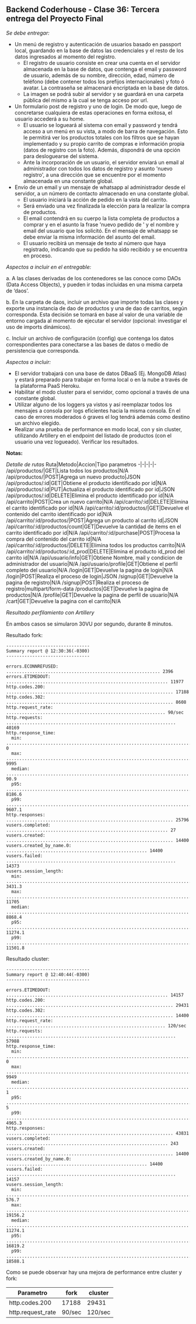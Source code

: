 
## **Backend Coderhouse - Clase 36: Tercera entrega del Proyecto Final**
 
*Se debe entregar:* 

 - Un menú de registro y autenticación de usuarios basado en passport local, guardando en la base de datos las credenciales y el resto de los datos ingresados al momento del registro.
	 -	El registro de usuario consiste en crear una cuenta en el servidor almacenada en la base de datos, que contenga el email y password de usuario, además de su nombre, dirección, edad, número de teléfono (debe contener todos los prefijos internacionales) y foto ó avatar. La contraseña se almacenará encriptada en la base de datos.
	 -	La imagen se podrá subir al servidor y se guardará en una carpeta pública del mismo a la cual se tenga acceso por url.
 - Un formulario post de registro y uno de login. De modo que, luego de concretarse cualquiera de estas operaciones en forma exitosa, el usuario accederá a su home.
	 - El usuario se logueará al sistema con email y password y tendrá acceso a un menú en su vista, a modo de barra de navegación. Esto le permitirá ver los productos totales con los filtros que se hayan implementado y su propio carrito de compras e información propia (datos de registro con la foto). Además, dispondrá de una opción para desloguearse del sistema.
	 - Ante la incorporación de un usuario, el servidor enviará un email al administrador con todos los datos de registro y asunto 'nuevo registro', a una dirección que se encuentre por el momento almacenada en una constante global.
 - Envío de un email y un mensaje de whatsapp al administrador desde el servidor, a un número de contacto almacenado en una constante global.
	 - El usuario iniciará la acción de pedido en la vista del carrito.
	 - Será enviado una vez finalizada la elección para la realizar la compra de productos.
	 - El email contendrá en su cuerpo la lista completa de productos a comprar y en el asunto la frase 'nuevo pedido de ' y el nombre y email del usuario que los solicitó. En el mensaje de whatsapp se debe enviar la misma información del asunto del email.
	 - El usuario recibirá un mensaje de texto al número que haya registrado, indicando que su pedido ha sido recibido y se encuentra en proceso.

  

*Aspectos a incluir en el entregable:*

a. A las clases derivadas de los contenedores se las conoce como DAOs (Data Access Objects), y pueden ir todas incluidas en una misma carpeta de ‘daos’.

b. En la carpeta de daos, incluir un archivo que importe todas las clases y exporte una instancia de dao de productos y una de dao de carritos, según corresponda. Esta decisión se tomará en base al valor de una variable de entorno cargada al momento de ejecutar el servidor (opcional: investigar el uso de imports dinámicos).

c. Incluir un archivo de configuración (config) que contenga los datos correspondientes para conectarse a las bases de datos o medio de persistencia que corresponda.

*Aspectos a incluir:* 

 - El servidor trabajará con una base de datos DBaaS (Ej. MongoDB Atlas) y estará preparado para trabajar en forma local o en la nube a través de la plataforma PaaS Heroku.
 - Habilitar el modo cluster para el servidor, como opcional a través de una constante global.
 - Utilizar alguno de los loggers ya vistos y así reemplazar todos los mensajes a consola por logs eficientes hacia la misma consola. En el caso de errores moderados ó graves el log tendrá además como destino un archivo elegido.
 - Realizar una prueba de performance en modo local, con y sin cluster, utilizando Artillery en el endpoint del listado de productos (con el usuario una vez logueado). Verificar los resultados.

**Notas:**

*Detalle de rutas*
Ruta|Metodo|Accion|Tipo parametros
-|-|-|-|-
/api/productos/|GET|Lista todos los productos|N/A
/api/productos/|POST|Agrega un nuevo producto|JSON
/api/productos/:id|GET|Obtiene el producto identificado por id|N/A
/api/productos/:id|PUT|Actualiza el producto identificado por id|JSON
/api/productos/:id|DELETE|Elimina el producto identificado por id|N/A
/api/carrito|POST|Crea un nuevo carrito|N/A
/api/carrito/:id|DELETE|Elimina el carrito identificado por id|N/A
/api/carrito/:id/productos/|GET|Devuelve el contenido del carrito identificado por id|N/A
/api/carrito/:id/productos/|POST|Agrega un producto al carrito id|JSON
/api/carrito/:id/productos/count|GET|Devuelve la cantidad de items en el carrito identificado por id|N/A
/api/carrito/:id/purchase|POST|Procesa la compra del contenido del carrito id|N/A
/api/carrito/:id/productos/|DELETE|Elimina todos los productos carrito|N/A
/api/carrito/:id/productos/:id_prod|DELETE|Elimina el producto id_prod del carrito id|N/A
/api/usuario/info|GET|Obtiene Nombre, mail y condicion de administrador del usuario|N/A
/api/usuario/profile|GET|Obtiene el perfil completo del usuario|N/A
/login|GET|Devuelve la pagina de login|N/A
/login|POST|Realiza el proceso de login|JSON
/signup|GET|Devuelve la pagina de registro|N/A
/signup|POST|Realiza el proceso de registro|multipart/form-data
/productos|GET|Devuelve la pagina de productos|N/A
/profile|GET|Devuelve la pagina de perfil de usuario|N/A
/cart|GET|Devuelve la pagina con el carrito|N/A

*Resultado perfilamiento con Artillery*

En ambos casos se simularon 30VU por segundo, durante 8 minutos.

Resultado fork:
```
--------------------------------
Summary report @ 12:30:36(-0300)
--------------------------------

errors.ECONNREFUSED: ........................................................... 2396
errors.ETIMEDOUT: .............................................................. 11977
http.codes.200: ................................................................ 17188
http.codes.302: ................................................................ 8608
http.request_rate: ............................................................. 90/sec
http.requests: ................................................................. 40169
http.response_time:
  min: ......................................................................... 0
  max: ......................................................................... 9995
  median: ...................................................................... 90.9
  p95: ......................................................................... 8186.6
  p99: ......................................................................... 9607.1
http.responses: ................................................................ 25796
vusers.completed: .............................................................. 27
vusers.created: ................................................................ 14400
vusers.created_by_name.0: ...................................................... 14400
vusers.failed: ................................................................. 14373
vusers.session_length:
  min: ......................................................................... 3431.3
  max: ......................................................................... 11705
  median: ...................................................................... 8868.4
  p95: ......................................................................... 11274.1
  p99: ......................................................................... 11501.8
```

Resultado cluster:
```
--------------------------------
Summary report @ 12:40:44(-0300)
--------------------------------

errors.ETIMEDOUT: .............................................................. 14157
http.codes.200: ................................................................ 29431
http.codes.302: ................................................................ 14400
http.request_rate: ............................................................. 120/sec
http.requests: ................................................................. 57988
http.response_time:
  min: ......................................................................... 0
  max: ......................................................................... 9949
  median: ...................................................................... 1
  p95: ......................................................................... 5
  p99: ......................................................................... 4965.3
http.responses: ................................................................ 43831
vusers.completed: .............................................................. 243
vusers.created: ................................................................ 14400
vusers.created_by_name.0: ...................................................... 14400
vusers.failed: ................................................................. 14157
vusers.session_length:
  min: ......................................................................... 576.7
  max: ......................................................................... 19156.2
  median: ...................................................................... 11274.1
  p95: ......................................................................... 16819.2
  p99: ......................................................................... 18588.1

```

Como se puede observar hay una mejora de performance entre cluster y fork:

Parametro|fork|cluster
-|-|-
http.codes.200|17188|29431
http.request_rate|90/sec|120/sec

